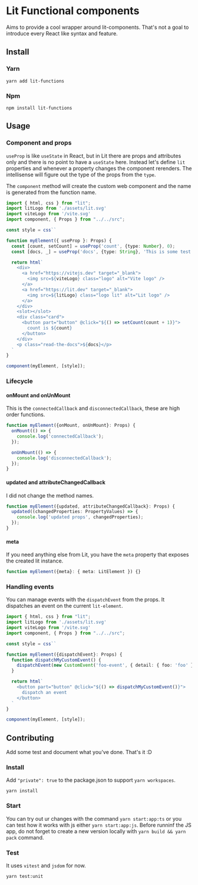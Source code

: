 # Lit Functional components
Aims to provide a cool wrapper around lit-components. That's not a goal to introduce every React like syntax and feature.

## Install

### Yarn
`yarn add lit-functions`

### Npm
`npm install lit-functions`

## Usage

### Component and props
`useProp` is like `useState` in React, but in Lit there are props and attributes only and there is no point to have a `useState` here. Instead let's define `lit` properties and whenever a property changes the component rerenders. 
The intellisense will figure out the type of the props from the `type`. 

The `component` method will create the custom web component and the name is generated from the function name.

```ts
import { html, css } from "lit";
import litLogo from './assets/lit.svg'
import viteLogo from '/vite.svg'
import component, { Props } from "../../src";

const style = css``

function myElement({ useProp }: Props) {
  const [count, setCount] = useProp('count', {type: Number}, 0);
  const [docs, _] = useProp('docs', {type: String}, 'This is some test docs');

  return html`
    <div>
      <a href="https://vitejs.dev" target="_blank">
        <img src=${viteLogo} class="logo" alt="Vite logo" />
      </a>
      <a href="https://lit.dev" target="_blank">
        <img src=${litLogo} class="logo lit" alt="Lit logo" />
      </a>
    </div>
    <slot></slot>
    <div class="card">
      <button part="button" @click="${() => setCount(count + 1)}">
        count is ${count}
      </button>
    </div>
    <p class="read-the-docs">${docs}</p>
  `
}

component(myElement, [style]);

```

### Lifecycle

#### onMount and onUnMount
This is the `connectedCallback` and `disconnectedCallback`, these are high order functions.

```ts
function myElement({onMount, onUnMount}: Props) {
  onMount(() => {
    console.log('connectedCallback');
  });

  onUnMount(() => {
    console.log('disconnectedCallback');
  });
}
```

#### updated and attributeChangedCallback
I did not change the method names.

```ts
function myElement({updated, attributeChangedCallback}: Props) {
  updated((changedProperties: PropertyValues) => {
    console.log('updated props', changedProperties);
  });
}
```

#### meta
If you need anything else from Lit, you have the `meta` property that exposes the created lit instance.

```ts
function myElement({meta}: { meta: LitElement }) {}
```

### Handling events
You can manage events with the `dispatchEvent` from the props. It dispatches an event on the current `lit-element`. 

```ts
import { html, css } from "lit";
import litLogo from './assets/lit.svg'
import viteLogo from '/vite.svg'
import component, { Props } from "../../src";

const style = css``

function myElement({dispatchEvent}: Props) {
  function dispatchMyCustomEvent() {
    dispatchEvent(new CustomEvent('foo-event', { detail: { foo: 'foo' }}));
  }

  return html`
    <button part="button" @click="${() => dispatchMyCustomEvent()}">
      dispatch an event
    </button>
  `
}

component(myElement, [style]);

```

## Contributing

Add some test and document what you've done. That's it :D

### Install

Add `"private": true` to the package.json to support `yarn workspaces`.

`yarn install`

### Start

You can try out ur changes with the command `yarn start:app:ts` or you can test how it works with js either `yarn start:app:js`. Before runninf the JS app, do not forget to create a new version locally with `yarn build && yarn pack` command.

### Test

It uses `vitest` and `jsdom` for now.

`yarn test:unit`
